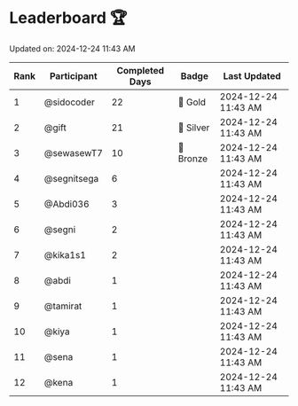 # Leaderboard 🏆

Updated on: 2024-12-24 11:43 AM

| Rank | Participant       | Completed Days | Badge      | Last Updated         |
|------|-------------------|----------------|------------|----------------------|
| 1    | @sidocoder        | 22             | 🏅 Gold     | 2024-12-24 11:43 AM |
| 2    | @gift             | 21             | 🥈 Silver   | 2024-12-24 11:43 AM |
| 3    | @sewasewT7        | 10             | 🥉 Bronze   | 2024-12-24 11:43 AM |
| 4    | @segnitsega       | 6              |            | 2024-12-24 11:43 AM |
| 5    | @Abdi036          | 3              |            | 2024-12-24 11:43 AM |
| 6    | @segni            | 2              |            | 2024-12-24 11:43 AM |
| 7    | @kika1s1          | 2              |            | 2024-12-24 11:43 AM |
| 8    | @abdi             | 1              |            | 2024-12-24 11:43 AM |
| 9    | @tamirat          | 1              |            | 2024-12-24 11:43 AM |
| 10   | @kiya             | 1              |            | 2024-12-24 11:43 AM |
| 11   | @sena             | 1              |            | 2024-12-24 11:43 AM |
| 12   | @kena             | 1              |            | 2024-12-24 11:43 AM |
